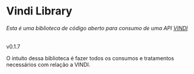 # Vindi Library
###### Esta é uma biblioteca de código aberto para consumo de uma API [VINDI](https://vindi.github.io/api-docs/dist/#/)

v0.1.7 <alpha>

O intuito dessa biblioteca é fazer todos os consumos e tratamentos necessários com relação a VINDI.





